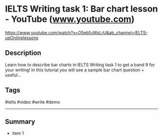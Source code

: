 # IELTS Writing task 1: Bar chart lesson - YouTube (www.youtube.com)

<https://www.youtube.com/watch?v=O5eb1uWsLrU&ab_channel=IELTS-upOnlinelessons>

## Description

Learn how to describe bar charts in IELTS Writing task 1 to get a band 9 for your writing! In this tutorial you will see a sample bar chart question + useful...

## Tags

#ielts #video #write #demo

------------------------------------------------------------------------

## Summary
- item 1
